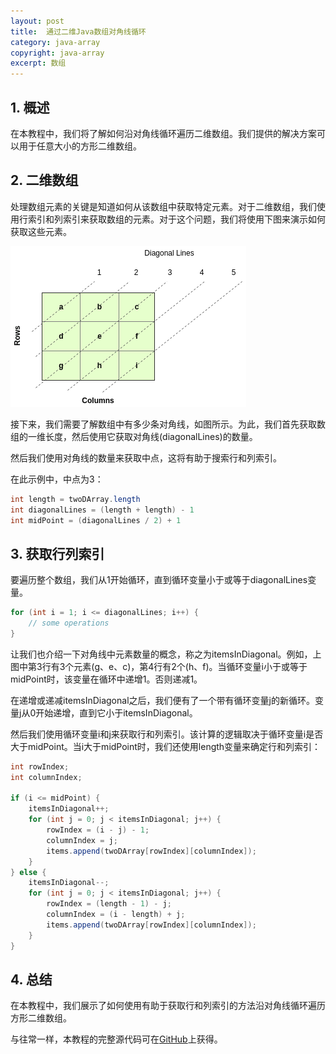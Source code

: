 ```yaml
---
layout: post
title:  通过二维Java数组对角线循环
category: java-array
copyright: java-array
excerpt: 数组
---
```


## 1. 概述

在本教程中，我们将了解如何沿对角线循环遍历二维数组。我们提供的解决方案可以用于任意大小的方形二维数组。

## 2. 二维数组

处理数组元素的关键是知道如何从该数组中获取特定元素。对于二维数组，我们使用行索引和列索引来获取数组的元素。对于这个问题，我们将使用下图来演示如何获取这些元素。

![](/assets/images/2023/javaarray/javaloopdiagonalarray01.png)

接下来，我们需要了解数组中有多少条对角线，如图所示。为此，我们首先获取数组的一维长度，然后使用它获取对角线(diagonalLines)的数量。

然后我们使用对角线的数量来获取中点，这将有助于搜索行和列索引。

在此示例中，中点为3：

```java
int length = twoDArray.length
int diagonalLines = (length + length) - 1
int midPoint = (diagonalLines / 2) + 1
```

## 3. 获取行列索引

要遍历整个数组，我们从1开始循环，直到循环变量小于或等于diagonalLines变量。

```java
for (int i = 1; i <= diagonalLines; i++) {
    // some operations
}
```

让我们也介绍一下对角线中元素数量的概念，称之为itemsInDiagonal。例如，上图中第3行有3个元素(g、e、c)，第4行有2个(h、f)。当循环变量i小于或等于midPoint时，该变量在循环中递增1。否则递减1。

在递增或递减itemsInDiagonal之后，我们便有了一个带有循环变量j的新循环。变量j从0开始递增，直到它小于itemsInDiagonal。

然后我们使用循环变量i和j来获取行和列索引。该计算的逻辑取决于循环变量i是否大于midPoint。当i大于midPoint时，我们还使用length变量来确定行和列索引：

```java
int rowIndex;
int columnIndex;

if (i <= midPoint) {
    itemsInDiagonal++;
    for (int j = 0; j < itemsInDiagonal; j++) {
        rowIndex = (i - j) - 1;
        columnIndex = j;
        items.append(twoDArray[rowIndex][columnIndex]);
    }
} else {
    itemsInDiagonal--;
    for (int j = 0; j < itemsInDiagonal; j++) {
        rowIndex = (length - 1) - j;
        columnIndex = (i - length) + j;
        items.append(twoDArray[rowIndex][columnIndex]);
    }
}
```

## 4. 总结

在本教程中，我们展示了如何使用有助于获取行和列索引的方法沿对角线循环遍历方形二维数组。

与往常一样，本教程的完整源代码可在[GitHub](https://github.com/tuyucheng7/taketoday-tutorial4j/tree/master/java-core-modules/java-arrays-multidimensional)上获得。